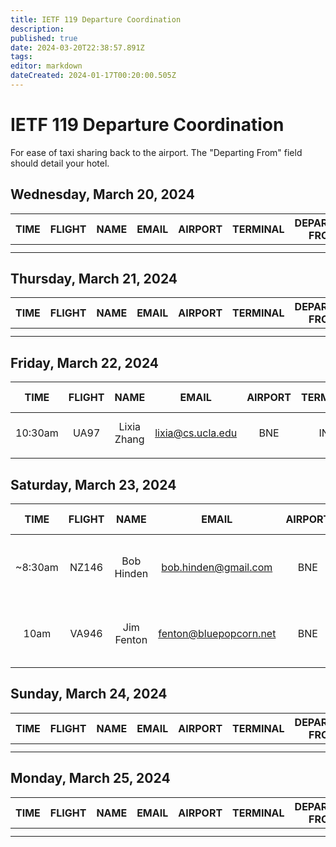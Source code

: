 ```yaml
---
title: IETF 119 Departure Coordination
description: 
published: true
date: 2024-03-20T22:38:57.891Z
tags: 
editor: markdown
dateCreated: 2024-01-17T00:20:00.505Z
---
```


# IETF 119 Departure Coordination
For ease of taxi sharing back to the airport. The "Departing From" field should detail your hotel. 

## Wednesday, March 20, 2024

| TIME | FLIGHT | NAME | EMAIL | AIRPORT | TERMINAL | DEPARTING FROM | NOTES |
|:----:|:------:|:----:|:-----:|:-------:|:--------:|:-----------:|:-----:|
|      |        |      |       |         |          |             |       |
|      |        |      |       |         |          |             |       |

## Thursday, March 21, 2024

| TIME | FLIGHT | NAME | EMAIL | AIRPORT | TERMINAL | DEPARTING FROM | NOTES |
|:----:|:------:|:----:|:-----:|:-------:|:--------:|:-----------:|:-----:|
|      |        |      |       |         |          |             |       |
|      |        |      |       |         |          |             |       |

## Friday, March 22, 2024

| TIME | FLIGHT | NAME | EMAIL | AIRPORT | TERMINAL | DEPARTING FROM | NOTES |
|:----:|:------:|:----:|:-----:|:-------:|:--------:|:-----------:|:-----:|
| 10:30am | UA97 | Lixia Zhang | lixia@cs.ucla.edu | BNE |  INT |  Rydges South Bank | plan to take train |
|      |        |      |       |         |          |             |       |

## Saturday, March 23, 2024

| TIME | FLIGHT | NAME | EMAIL | AIRPORT | TERMINAL | DEPARTING FROM | NOTES |
|:----:|:------:|:----:|:-----:|:-------:|:--------:|:-----------:|:-----:|
| ~8:30am  | NZ146 | Bob Hinden | bob.hinden@gmail.com | BNE | INT TERM | Rydges South Bank | Flight to AKL departs at 11:10am | 
| 10am | VA946 | Jim Fenton | fenton@bluepopcorn.net | BNE | Domestic | Rydges South Bank | Flight to SYD departs at 12:05pm |

## Sunday, March 24, 2024

| TIME | FLIGHT | NAME | EMAIL | AIRPORT | TERMINAL | DEPARTING FROM | NOTES |
|:----:|:------:|:----:|:-----:|:-------:|:--------:|:-----------:|:-----:|
|      |        |      |       |         |          |             |       |
|      |        |      |       |         |          |             |       |

## Monday, March 25, 2024

| TIME | FLIGHT | NAME | EMAIL | AIRPORT | TERMINAL | DEPARTING FROM | NOTES |
|:----:|:------:|:----:|:-----:|:-------:|:--------:|:-----------:|:-----:|
|      |        |      |       |         |          |             |       |
|      |        |      |       |         |          |             |       |